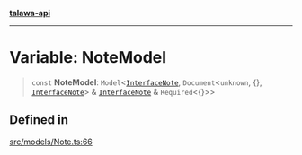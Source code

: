 [**talawa-api**](../../../README.md)

***

# Variable: NoteModel

> `const` **NoteModel**: `Model`\<[`InterfaceNote`](../interfaces/InterfaceNote.md), `Document`\<`unknown`, \{\}, [`InterfaceNote`](../interfaces/InterfaceNote.md)\> & [`InterfaceNote`](../interfaces/InterfaceNote.md) & `Required`\<\{\}\>\>

## Defined in

[src/models/Note.ts:66](https://github.com/Suyash878/talawa-api/blob/f376d03c37e9acd046e7cc983947432c95f74442/src/models/Note.ts#L66)
